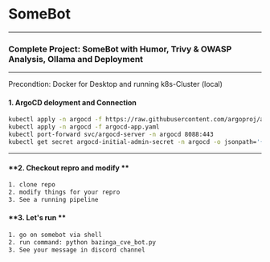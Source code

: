 # SomeBot
---

### **Complete Project: SomeBot with Humor, Trivy & OWASP Analysis, Ollama and Deployment**

---

Precondtion: Docker for Desktop and running k8s-Cluster (local) 

#### **1. ArgoCD deloyment and Connection**

```bash
kubectl apply -n argocd -f https://raw.githubusercontent.com/argoproj/argo-cd/stable/manifests/install.yaml
kubectl apply -n argocd -f argocd-app.yaml
kubectl port-forward svc/argocd-server -n argocd 8088:443
kubectl get secret argocd-initial-admin-secret -n argocd -o jsonpath='{.data.password}' | base64 -d
```

---
#### **2. Checkout repro and modify **
```bash
1. clone repo 
2. modify things for your repro
3. See a running pipeline
```

#### **3. Let's run **
```bash
1. go on somebot via shell
2. run command: python bazinga_cve_bot.py
3. See your message in discord channel
```